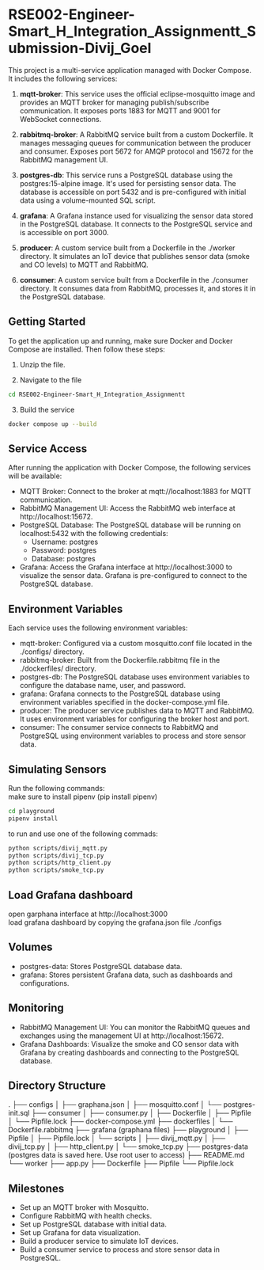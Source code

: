 # RSE002-Engineer-Smart_H_Integration_Assignmentt_Submission-Divij_Goel

This project is a multi-service application managed with Docker Compose. It includes the following services:  

1. **mqtt-broker**: This service uses the official eclipse-mosquitto image and provides an MQTT broker for managing publish/subscribe communication. It exposes ports 1883 for MQTT and 9001 for WebSocket connections.

2. **rabbitmq-broker**: A RabbitMQ service built from a custom Dockerfile. It manages messaging queues for communication between the producer and consumer. Exposes port 5672 for AMQP protocol and 15672 for the RabbitMQ management UI.

3. **postgres-db**: This service runs a PostgreSQL database using the postgres:15-alpine image. It's used for persisting sensor data. The database is accessible on port 5432 and is pre-configured with initial data using a volume-mounted SQL script.

4. **grafana**: A Grafana instance used for visualizing the sensor data stored in the PostgreSQL database. It connects to the PostgreSQL service and is accessible on port 3000.

5. **producer**: A custom service built from a Dockerfile in the ./worker directory. It simulates an IoT device that publishes sensor data (smoke and CO levels) to MQTT and RabbitMQ.

6. **consumer**: A custom service built from a Dockerfile in the ./consumer directory. It consumes data from RabbitMQ, processes it, and stores it in the PostgreSQL database.

## Getting Started
To get the application up and running, make sure Docker and Docker Compose are installed. Then follow these steps:  

1. Unzip the file.

2. Navigate to the file 
```bash
cd RSE002-Engineer-Smart_H_Integration_Assignmentt
```
3. Build the service
```bash
docker compose up --build
```

## Service Access
After running the application with Docker Compose, the following services will be available:  
- MQTT Broker: Connect to the broker at mqtt://localhost:1883 for MQTT communication.
- RabbitMQ Management UI: Access the RabbitMQ web interface at http://localhost:15672.
- PostgreSQL Database: The PostgreSQL database will be running on localhost:5432 with the following credentials:
    - Username: postgres
    - Password: postgres
    - Database: postgres
- Grafana: Access the Grafana interface at http://localhost:3000 to visualize the sensor data. Grafana is pre-configured to connect to the PostgreSQL database.

## Environment Variables
Each service uses the following environment variables:

- mqtt-broker: Configured via a custom mosquitto.conf file located in the ./configs/ directory.
- rabbitmq-broker: Built from the Dockerfile.rabbitmq file in the ./dockerfiles/ directory.
- postgres-db: The PostgreSQL database uses environment variables to configure the database name, user, and password.
- grafana: Grafana connects to the PostgreSQL database using environment variables specified in the docker-compose.yml file.
- producer: The producer service publishes data to MQTT and RabbitMQ. It uses environment variables for configuring the broker host and port.
- consumer: The consumer service connects to RabbitMQ and PostgreSQL using environment variables to process and store sensor data.

## Simulating Sensors
Run the following commands:  
make sure to install pipenv (pip install pipenv)
```bash
cd playground
pipenv install
```
to run and use one of the following commads:
```bash
python scripts/divij_mqtt.py
python scripts/divij_tcp.py
python scripts/http_client.py
python scripts/smoke_tcp.py
```

## Load Grafana dashboard
open garphana interface at http://localhost:3000  
load grafana dashboard by copying the grafana.json file ./configs 

## Volumes
- postgres-data: Stores PostgreSQL database data.
- grafana: Stores persistent Grafana data, such as dashboards and configurations.

## Monitoring
- RabbitMQ Management UI: You can monitor the RabbitMQ queues and exchanges using the management UI at http://localhost:15672.
- Grafana Dashboards: Visualize the smoke and CO sensor data with Grafana by creating dashboards and connecting to the PostgreSQL database.

## Directory Structure
.
├── configs
│   ├── graphana.json
│   ├── mosquitto.conf
│   └── postgres-init.sql
├── consumer
│   ├── consumer.py
│   ├── Dockerfile
│   ├── Pipfile
│   └── Pipfile.lock
├── docker-compose.yml
├── dockerfiles
│   └── Dockerfile.rabbitmq
├── grafana (graphana files)
├── playground
│   ├── Pipfile
│   ├── Pipfile.lock
│   └── scripts
│       ├── divij_mqtt.py
│       ├── divij_tcp.py
│       ├── http_client.py
│       └── smoke_tcp.py
├── postgres-data (postgres data is saved here. Use root user to access)
├── README.md
└── worker
    ├── app.py
    ├── Dockerfile
    ├── Pipfile
    └── Pipfile.lock

## Milestones
- Set up an MQTT broker with Mosquitto.
- Configure RabbitMQ with health checks.
- Set up PostgreSQL database with initial data.
- Set up Grafana for data visualization.
- Build a producer service to simulate IoT devices.
- Build a consumer service to process and store sensor data in PostgreSQL.